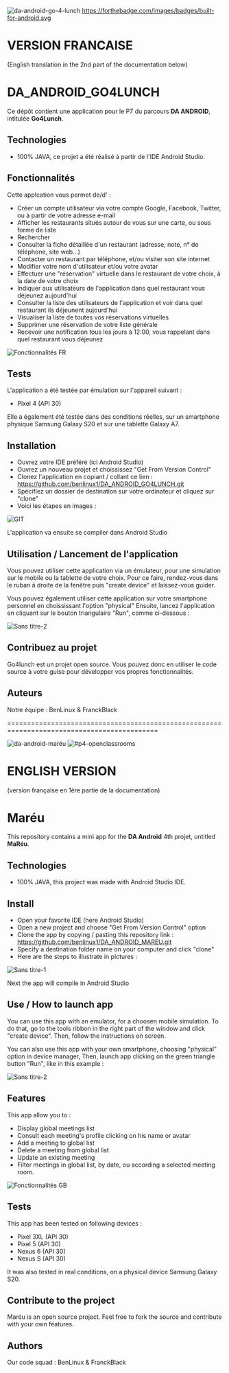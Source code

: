 ![da-android-go-4-lunch](https://user-images.githubusercontent.com/78255467/198226824-1ee217fa-4e17-47ba-9f41-7ebdc88a5054.svg)
https://forthebadge.com/images/badges/built-for-android.svg

# VERSION FRANCAISE
(English translation in the 2nd part of the documentation below)

# DA_ANDROID_GO4LUNCH
Ce dépôt contient une application pour le P7 du parcours **DA ANDROID**, intitulée **Go4Lunch**.

## Technologies
- 100% JAVA, ce projet a été réalisé à partir de l'IDE Android Studio.

## Fonctionnalités

Cette applcation vous permet de/d' :

- Créer un compte utilisateur via votre compte Google, Facebook, Twitter, ou à partir de votre adresse e-mail
- Afficher les restaurants situés autour de vous sur une carte, ou sous forme de liste
- Rechercher
- Consulter la fiche détaillée d'un restaurant (adresse, note, n° de téléphone, site web...)
- Contacter un restaurant par téléphone, et/ou visiter son site internet
- Modifier votre nom d'utilisateur et/ou votre avatar
- Effectuer une "réservation" virtuelle dans le restaurant de votre choix, à la date de votre choix
- Indiquer aux utilisateurs de l'application dans quel restaurant vous déjeunez aujourd'hui
- Consulter la liste des utilisateurs de l'application et voir dans quel restaurant ils déjeunent aujourd'hui
- Visualiser la liste de toutes vos réservations virtuelles
- Supprimer une réservation de votre liste générale
- Recevoir une notification tous les jours à 12:00, vous rappelant dans quel restaurant vous déjeunez

![Fonctionnalités FR](https://user-images.githubusercontent.com/78255467/170277591-a668bcb3-74d9-4531-94c0-267d8e36e8e7.png)

## Tests

L'application a été testée par émulation sur l'appareil suivant :
- Pixel 4 (API 30)

Elle a également été testée dans des conditions réelles, sur un smartphone physique Samsung Galaxy S20 et sur une tablette Galaxy A7.

## Installation
- Ouvrez votre IDE préféré (ici Android Studio)
- Ouvrez un nouveau projet et choississez "Get From Version Control"
- Clonez l'application en copiant / collant ce lien : https://github.com/benlinux1/DA_ANDROID_GO4LUNCH.git
- Spécifiez un dossier de destination sur votre ordinateur et cliquez sur "clone"
- Voici les étapes en images :

![GIT](https://user-images.githubusercontent.com/78255467/198230597-028f6051-8cff-4e73-9787-f6aff219503e.png)

L'application va ensuite se compiler dans Android Studio

## Utilisation / Lancement de l'application

Vous pouvez utiliser cette application via un émulateur, pour une simulation sur le mobile ou la tablette de votre choix.
Pour ce faire, rendez-vous dans le ruban à droite de la fenêtre puis "create device" et laissez-vous guider.

Vous pouvez également utiliser cette application sur votre smartphone personnel en choississant l'option "physical"
Ensuite, lancez l'application en cliquant sur le bouton triangulaire "Run", comme ci-dessous :

![Sans titre-2](https://user-images.githubusercontent.com/78255467/163193524-89842086-ca39-475c-afc2-e39e3e586f68.png)

## Contribuez au projet

Go4lunch est un projet open source. Vous pouvez donc en utiliser le code source à votre guise pour développer vos propres fonctionnalités.

## Auteurs

Notre équipe : BenLinux & FranckBlack


============================================================================================

![da-android-maréu](https://user-images.githubusercontent.com/78255467/170271248-7bdd2842-0cda-49c6-b7db-439d372d3ee0.svg)
![#p4-openclassrooms](https://user-images.githubusercontent.com/78255467/170271275-7d88b19f-a1f9-43a6-9445-bfd863aae503.svg)

# ENGLISH VERSION
(version française en 1ère partie de la documentation)

# Maréu

This repository contains a mini app for the **DA Android** 4th projet, untitled **MaRéu**.

## Technologies
- 100% JAVA, this project was made with Android Studio IDE.

## Install
- Open your favorite IDE (here Android Studio)
- Open a new project and choose "Get From Version Control" option
- Clone the app by copying / pasting this repository link : https://github.com/benlinux1/DA_ANDROID_MAREU.git
- Specify a destination folder name on your computer and click "clone"
- Here are the steps to illustrate in pictures :

![Sans titre-1](https://user-images.githubusercontent.com/78255467/170271169-7485e9fd-6986-4aca-82a2-237066fd9940.png)

Next the app will compile in Android Studio

## Use / How to launch app

You can use this app with an emulator, for a choosen mobile simulation.
To do that, go to the tools ribbon in the right part of the window and click "create device". Then, follow the instructions on screen.

You can also use this app with your own smartphone, choosing "physical" option in device manager, 
Then, launch app clicking on the green triangle button "Run", like in this example :

![Sans titre-2](https://user-images.githubusercontent.com/78255467/163193524-89842086-ca39-475c-afc2-e39e3e586f68.png)

## Features

This app allow you to :

- Display global meetings list
- Consult each meeting's profile clicking on his name or avatar
- Add a meeting to global list
- Delete a meeting from global list
- Update an existing meeting
- Filter meetings in global list, by date, ou according a selected meeting room.

![Fonctionnalités GB](https://user-images.githubusercontent.com/78255467/170277679-27b594b3-14e9-4507-9609-08f1dfa39dcc.png)

## Tests

This app has been tested on following devices :
- Pixel 3XL (API 30)
- Pixel 5 (API 30)
- Nexus 6 (API 30)
- Nexus S (API 30)

It was also tested in real conditions, on a physical device Samsung Galaxy S20.

## Contribute to the project

Maréu is an open source project. Feel free to fork the source and contribute with your own features.

## Authors

Our code squad : BenLinux & FranckBlack
